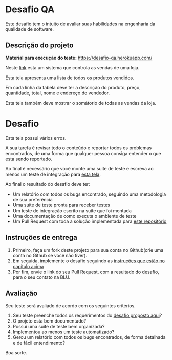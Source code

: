 # Desafio QA

Este desafio tem o intuito de avaliar suas habilidades na engenharia da qualidade de software.

## Descrição do projeto

**Material para execução do teste:** https://desafio-qa.herokuapp.com/

Neste [link](https://desafio-qa.herokuapp.com/) esta um sistema que controla as vendas de uma loja.

Esta tela apresenta uma lista de todos os produtos vendidos.

Em cada linha da tabela deve ter a descrição do produto, preço, quantidade, total, nome e endereço do vendedor.

Esta tela também deve mostrar o somátorio de todas as vendas da loja.

# Desafio

Esta tela possui vários erros.

A sua tarefa é revisar todo o conteúdo e reportar todos os problemas encontrados, de uma forma que qualquer pessoa consiga entender o que esta sendo reportado.

Ao final é necessário que você monte uma suíte de teste e escreva ao menos um teste de integração para [esta tela](https://desafio-qa.herokuapp.com/).

Ao final o resultado do desafio deve ter:

- Um relatório com todos os bugs encontrado, seguindo uma metodologia de sua preferência
- Uma suíte de teste pronta para receber testes
- Um teste de integração escrito na suíte que foi montada
- Uma documentação de como executa o ambiente de teste
- Um Pull Request com toda a solução implementada para [este repositório](https://github.com/Pagnet/desafio-qa)

## Instruções de entrega

1. Primeiro, faça um fork deste projeto para sua conta no Github(crie uma conta no Github se você não tiver).
2. Em seguida, implemente o desafio seguindo as [instruções que estão no capítulo acima](#desafio)
3. Por fim, envie o link do seu Pull Request, com a resultado do desafio, para o seu contato na BLU.

## Avaliação

Seu teste será avaliado de acordo com os seguintes critérios.

1. Seu teste preenche todos os requerimentos do [desafio proposto aqui](#desafio)?
2. O projeto esta bem documentado?
3. Possui uma suíte de teste bem organizada?
4. Implementou ao menos um teste automatizado?
5. Gerou um relatório com todos os bugs encontrados, de forma detalhada e de fácil entendimento?

Boa sorte.
